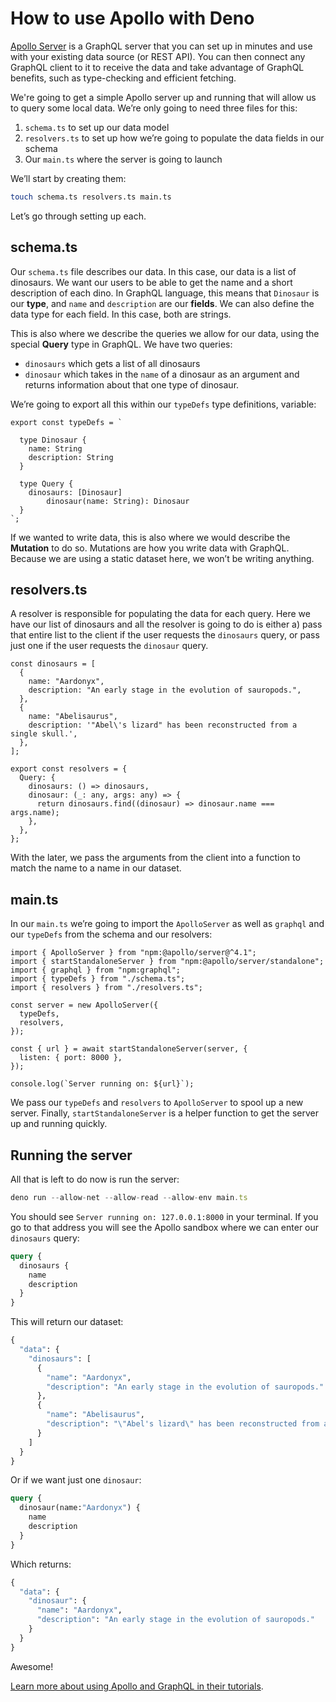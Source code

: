 # How to use Apollo with Deno

[Apollo Server](https://www.apollographql.com/) is a GraphQL server that you can
set up in minutes and use with your existing data source (or REST API). You can
then connect any GraphQL client to it to receive the data and take advantage of
GraphQL benefits, such as type-checking and efficient fetching.

We're going to get a simple Apollo server up and running that will allow us to
query some local data. We’re only going to need three files for this:

1. `schema.ts` to set up our data model
2. `resolvers.ts` to set up how we’re going to populate the data fields in our
   schema
3. Our `main.ts` where the server is going to launch

We’ll start by creating them:

```bash
touch schema.ts resolvers.ts main.ts
```

Let’s go through setting up each.

## schema.ts

Our `schema.ts` file describes our data. In this case, our data is a list of
dinosaurs. We want our users to be able to get the name and a short description
of each dino. In GraphQL language, this means that `Dinosaur` is our **type**,
and `name` and `description` are our **fields**. We can also define the data
type for each field. In this case, both are strings.

This is also where we describe the queries we allow for our data, using the
special **Query** type in GraphQL. We have two queries:

- `dinosaurs` which gets a list of all dinosaurs
- `dinosaur` which takes in the `name` of a dinosaur as an argument and returns
  information about that one type of dinosaur.

We’re going to export all this within our `typeDefs` type definitions, variable:

```tsx
export const typeDefs = `

  type Dinosaur {
    name: String
    description: String
  }

  type Query {
    dinosaurs: [Dinosaur]
		dinosaur(name: String): Dinosaur
  }
`;
```

If we wanted to write data, this is also where we would describe the
**Mutation** to do so. Mutations are how you write data with GraphQL. Because we
are using a static dataset here, we won’t be writing anything.

## resolvers.ts

A resolver is responsible for populating the data for each query. Here we have
our list of dinosaurs and all the resolver is going to do is either a) pass that
entire list to the client if the user requests the `dinosaurs` query, or pass
just one if the user requests the `dinosaur` query.

```tsx
const dinosaurs = [
  {
    name: "Aardonyx",
    description: "An early stage in the evolution of sauropods.",
  },
  {
    name: "Abelisaurus",
    description: '"Abel\'s lizard" has been reconstructed from a single skull.',
  },
];

export const resolvers = {
  Query: {
    dinosaurs: () => dinosaurs,
    dinosaur: (_: any, args: any) => {
      return dinosaurs.find((dinosaur) => dinosaur.name === args.name);
    },
  },
};
```

With the later, we pass the arguments from the client into a function to match
the name to a name in our dataset.

## main.ts

In our `main.ts` we’re going to import the `ApolloServer` as well as `graphql`
and our `typeDefs` from the schema and our resolvers:

```tsx
import { ApolloServer } from "npm:@apollo/server@^4.1";
import { startStandaloneServer } from "npm:@apollo/server/standalone";
import { graphql } from "npm:graphql";
import { typeDefs } from "./schema.ts";
import { resolvers } from "./resolvers.ts";

const server = new ApolloServer({
  typeDefs,
  resolvers,
});

const { url } = await startStandaloneServer(server, {
  listen: { port: 8000 },
});

console.log(`Server running on: ${url}`);
```

We pass our `typeDefs` and `resolvers` to `ApolloServer` to spool up a new
server. Finally, `startStandaloneServer` is a helper function to get the server
up and running quickly.

## Running the server

All that is left to do now is run the server:

```ts
deno run --allow-net --allow-read --allow-env main.ts
```

You should see `Server running on: 127.0.0.1:8000` in your terminal. If you go
to that address you will see the Apollo sandbox where we can enter our
`dinosaurs` query:

```graphql
query {
  dinosaurs {
    name
    description
  }
}
```

This will return our dataset:

```graphql
{
  "data": {
    "dinosaurs": [
      {
        "name": "Aardonyx",
        "description": "An early stage in the evolution of sauropods."
      },
      {
        "name": "Abelisaurus",
        "description": "\"Abel's lizard\" has been reconstructed from a single skull."
      }
    ]
  }
}
```

Or if we want just one `dinosaur`:

```graphql
query {
  dinosaur(name:"Aardonyx") {
    name
    description
  }
}
```

Which returns:

```graphql
{
  "data": {
    "dinosaur": {
      "name": "Aardonyx",
      "description": "An early stage in the evolution of sauropods."
    }
  }
}
```

Awesome!

[Learn more about using Apollo and GraphQL in their tutorials](https://www.apollographql.com/tutorials/).
